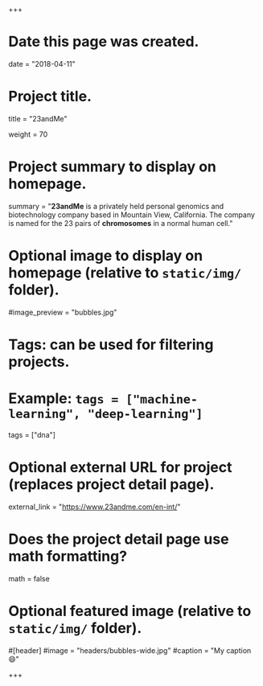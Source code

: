 +++
# Date this page was created.
date = "2018-04-11"

# Project title.
title = "23andMe"

weight = 70
# Project summary to display on homepage.
summary = "**23andMe** is a privately held personal genomics and biotechnology company based in Mountain View, California. The company is named for the 23 pairs of **chromosomes** in a normal human cell."

# Optional image to display on homepage (relative to `static/img/` folder).
#image_preview = "bubbles.jpg"

# Tags: can be used for filtering projects.
# Example: `tags = ["machine-learning", "deep-learning"]`
tags = ["dna"]

# Optional external URL for project (replaces project detail page).
external_link = "https://www.23andme.com/en-int/"

# Does the project detail page use math formatting?
math = false

# Optional featured image (relative to `static/img/` folder).
#[header]
#image = "headers/bubbles-wide.jpg"
#caption = "My caption :smile:"


+++
